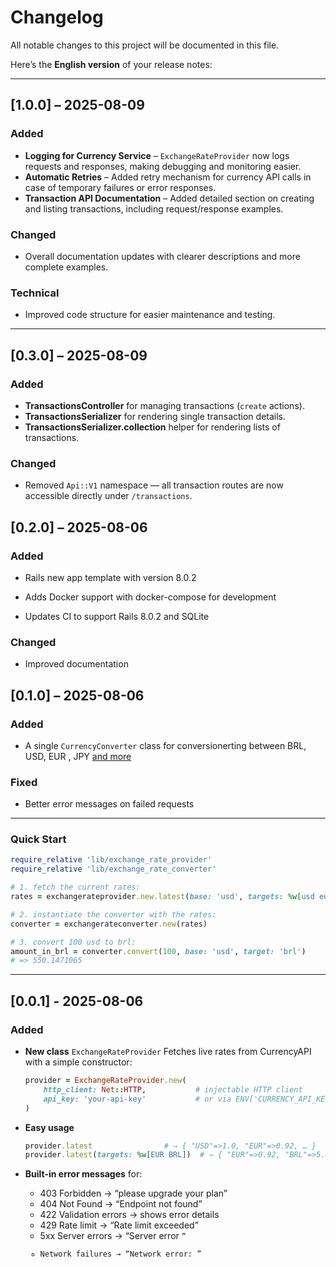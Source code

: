 # Changelog

All notable changes to this project will be documented in this file.

Here’s the **English version** of your release notes:

---

## [1.0.0] – 2025-08-09

### Added

* **Logging for Currency Service** – `ExchangeRateProvider` now logs requests and responses, making debugging and monitoring easier.
* **Automatic Retries** – Added retry mechanism for currency API calls in case of temporary failures or error responses.
* **Transaction API Documentation** – Added detailed section on creating and listing transactions, including request/response examples.

### Changed

* Overall documentation updates with clearer descriptions and more complete examples.

### Technical

* Improved code structure for easier maintenance and testing.

---

## [0.3.0] – 2025-08-09

### Added

* **TransactionsController** for managing transactions (`create` actions).
* **TransactionsSerializer** for rendering single transaction details.
* **TransactionsSerializer.collection** helper for rendering lists of transactions.

### Changed

* Removed `Api::V1` namespace — all transaction routes are now accessible directly under `/transactions`.

## [0.2.0] – 2025-08-06

### Added

* Rails new app template with version 8.0.2

* Adds Docker support with docker-compose for development

* Updates CI to support Rails 8.0.2 and SQLite

### Changed

* Improved documentation

## [0.1.0] – 2025-08-06

### Added

* A single `CurrencyConverter` class for conversionerting between BRL, USD, EUR ,  JPY [and more](https://currencyapi.com/docs/currency-list)

### Fixed

* Better error messages on failed requests

---

### Quick Start

```ruby
require_relative 'lib/exchange_rate_provider'
require_relative 'lib/exchange_rate_converter'

# 1. fetch the current rates:
rates = exchangerateprovider.new.latest(base: 'usd', targets: %w[usd eur brl jpy])

# 2. instantiate the converter with the rates:
converter = exchangerateconverter.new(rates)

# 3. convert 100 usd to brl:
amount_in_brl = converter.convert(100, base: 'usd', target: 'brl')
# => 550.1471065
```
---

## \[0.0.1] - 2025-08-06

### Added

* **New class** `ExchangeRateProvider`
Fetches live rates from CurrencyAPI with a simple constructor:

  ```ruby
  provider = ExchangeRateProvider.new(
      http_client: Net::HTTP,           # injectable HTTP client
      api_key: 'your-api-key'           # or via ENV['CURRENCY_API_KEY']
  )
  ```
* **Easy usage**

  ```ruby
  provider.latest                # ⇒ { "USD"=>1.0, "EUR"=>0.92, … }
  provider.latest(targets: %w[EUR BRL])  # ⇒ { "EUR"=>0.92, "BRL"=>5.5 }
  ```
* **Built-in error messages** for:

  * 403 Forbidden → “please upgrade your plan”
  * 404 Not Found → “Endpoint not found”
  * 422 Validation errors → shows error details
  * 429 Rate limit → “Rate limit exceeded”
  * 5xx Server errors → “Server error <code>”
  * Network failures → “Network error: <message>”
